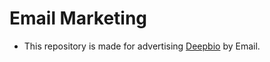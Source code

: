 # Email Marketing
- This repository is made for advertising [Deepbio](http://www.deepbio.co.kr) by Email.
